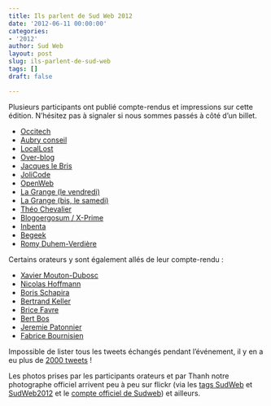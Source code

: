 ```yaml
---
title: Ils parlent de Sud Web 2012
date: '2012-06-11 00:00:00'
categories:
- '2012'
author: Sud Web
layout: post
slug: ils-parlent-de-sud-web
tags: []
draft: false

---
```

Plusieurs participants ont publié compte-rendus et impressions sur cette édition. N&rsquo;hésitez pas à signaler si nous sommes passés à côté d&rsquo;un billet.

  * [Occitech][1]
  * [Aubry conseil][2]
  * [LocalLost][3]
  * [Over-blog][4]
  * [Jacques le Bris][5]
  * <a href="http://jolicode.com/blog/notre-retour-sur-sudweb-a-toulouse" target="_blank">JoliCode</a>
  * <a href="http://openweb.eu.org/" target="_blank">OpenWeb</a>
  * <a href="http://www.la-grange.net/2012/05/25/sudweb" target="_blank">La Grange (le vendredi)</a>
  * <a href="http://www.la-grange.net/2012/05/26/sudweb" target="_blank">La Grange (bis, le samedi)</a>
  * <a href="http://www.theochevalier.fr/index.php?page=6&article=5&lang=fr" target="_blank">Théo Chevalier</a>
  * <a href="http://www.blogoergosum.com/31600-sud-web-2012-retour-dexperience" target="_blank">Blogoergosum / X-Prime</a>
  * <a href="http://www.inbenta.com/fr/blog/item/273-inbenta-was-at-sudweb-toulouse.html" target="_blank">Inbenta</a>
  * <a href="http://www.begeek.fr/bilan-de-la-conference-sudweb-2012-a-toulouse-62251" target="_blank">Begeek</a>
  * <a href="http://www.programmez.com/magazine_articles.php?titre=SudWeb-2012--la-conference-web-de-l%C2%92annee&id_article=1723&magazine=154" target="_blank">Romy Duhem-Verdière</a>

Certains orateurs y sont également allés de leur compte-rendu :

  * [Xavier Mouton-Dubosc][6]
  * [Nicolas Hoffmann][7]
  * [Boris Schapira][8]
  * [Bertrand Keller][9]
  * <a href="http://pelmel.org/dotclear.php/post/2012/06/01/Ce-que-je-voulais-dire-%C3%A0-Sud-Web" target="_blank">Brice Favre</a>
  * <a href="http://www.w3.org/QA/2012/06/back_from_the_sud_web_2012_con.html" target="_blank">Bert Bos</a>
  * <a href="http://hacks.mozilla.org/2012/06/mozilla-at-sudweb-2012-france/" target="_blank">Jeremie Patonnier</a>
  * <a href="http://web-quality.over-blog.com/sudweb-2012-j-y-etais-et-vous" target="_blank">Fabrice Bournisien</a>

Impossible de lister tous les tweets échangés pendant l&rsquo;événement, il y en a eu plus de [2000 tweets][10] !

Les photos prises par les participants orateurs et par Thanh notre photographe officiel arrivent peu à peu sur flickr (via les [tags SudWeb][11] et [SudWeb2012][12] et le [compte officiel de Sudweb][13]) et ailleurs.

 [1]: http://blog.occi-tech.com/2012/05/sudweb-2012-notre-retour/
 [2]: http://www.aubryconseil.com/post/L-elaboratoire-de-Sud-Web
 [3]: http://locallost.net/?p=848
 [4]: http://dev.over-blog-kiwi.com/sudweb
 [5]: http://www.jacques-le-bris.fr/article-sudweb-a-toulouse-les-25-26-mai-2012-105860127.html
 [6]: http://dascritch.net/post/2012/05/29/Bref-j-ai-fait-ma-pr%C3%A9sentation-%C3%A0-Sud-Web
 [7]: http://www.nicolas-hoffmann.net/source/1482-Sud-Web-2012-j-y-etais.html
 [8]: http://borisschapira.com/blog/sudweb2012-opera-dragonfly-search-form-is-great/
 [9]: http://www.bertrandkeller.info/2012/05/28/3081-ma-presentation-integrateur-leve-toi-et-concois-a-sudweb/
 [10]: https://twitter.com/search/sudweb
 [11]: http://www.flickr.com/tags/sudweb/
 [12]: http://www.flickr.com/tags/sudweb2012/
 [13]: http://www.flickr.com/photos/sudweb/
